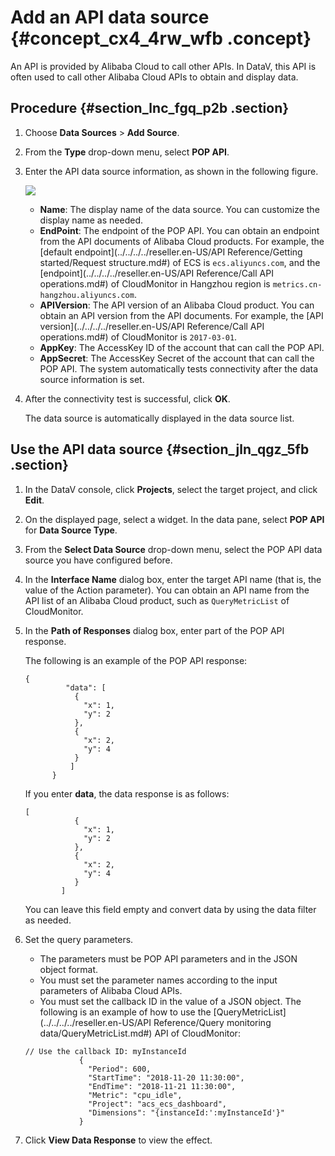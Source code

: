 # Add an API data source {#concept_cx4_4rw_wfb .concept}

An API is provided by Alibaba Cloud to call other APIs. In DataV, this API is often used to call other Alibaba Cloud APIs to obtain and display data.

## Procedure {#section_lnc_fgq_p2b .section}

1.  Choose **Data Sources** \> **Add Source**.
2.  From the **Type** drop-down menu, select **POP API**.
3.  Enter the API data source information, as shown in the following figure.

    ![](http://static-aliyun-doc.oss-cn-hangzhou.aliyuncs.com/assets/img/64884/155834830332819_en-US.png)

    -   **Name**: The display name of the data source. You can customize the display name as needed.
    -   **EndPoint**: The endpoint of the POP API. You can obtain an endpoint from the API documents of Alibaba Cloud products. For example, the [default endpoint](../../../../reseller.en-US/API Reference/Getting started/Request structure.md#) of ECS is `ecs.aliyuncs.com`, and the [endpoint](../../../../reseller.en-US/API Reference/Call API operations.md#) of CloudMonitor in Hangzhou region is `metrics.cn-hangzhou.aliyuncs.com`.
    -   **APIVersion**: The API version of an Alibaba Cloud product. You can obtain an API version from the API documents. For example, the [API version](../../../../reseller.en-US/API Reference/Call API operations.md#) of CloudMonitor is `2017-03-01`.
    -   **AppKey**: The AccessKey ID of the account that can call the POP API.
    -   **AppSecret**: The AccessKey Secret of the account that can call the POP API.
    The system automatically tests connectivity after the data source information is set.

4.  After the connectivity test is successful, click **OK**.

    The data source is automatically displayed in the data source list.


## Use the API data source {#section_jln_qgz_5fb .section}

1.  In the DataV console, click **Projects**, select the target project, and click **Edit**.
2.  On the displayed page, select a widget. In the data pane, select **POP API** for **Data Source Type**.
3.  From the **Select Data Source** drop-down menu, select the POP API data source you have configured before.
4.  In the **Interface Name** dialog box, enter the target API name \(that is, the value of the Action parameter\). You can obtain an API name from the API list of an Alibaba Cloud product, such as `QueryMetricList` of CloudMonitor.
5.  In the **Path of Responses** dialog box, enter part of the POP API response.

    The following is an example of the POP API response:

    ```
    {
             "data": [
               {
                 "x": 1,
                 "y": 2
               },
               {
                 "x": 2,
                 "y": 4
               }
              ]
          }
    ```

    If you enter **data**, the data response is as follows:

    ```
    [
               {
                 "x": 1,
                 "y": 2
               },
               {
                 "x": 2,
                 "y": 4
               }
            ]
    ```

    You can leave this field empty and convert data by using the data filter as needed.

6.  Set the query parameters.

    -   The parameters must be POP API parameters and in the JSON object format.
    -   You must set the parameter names according to the input parameters of Alibaba Cloud APIs.
    -   You must set the callback ID in the value of a JSON object.
    The following is an example of how to use the [QueryMetricList](../../../../reseller.en-US/API Reference/Query monitoring data/QueryMetricList.md#) API of CloudMonitor:

    ```
    // Use the callback ID: myInstanceId
                {
                  "Period": 600,
                  "StartTime": "2018-11-20 11:30:00",
                  "EndTime": "2018-11-21 11:30:00",
                  "Metric": "cpu_idle",
                  "Project": "acs_ecs_dashboard",
                  "Dimensions": "{instanceId:':myInstanceId'}"
                }
    ```

7.  Click **View Data Response** to view the effect.

